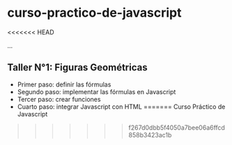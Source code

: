 # curso-practico-de-javascript
<<<<<<< HEAD

...

## Taller N°1: Figuras Geométricas

- Primer paso: definir las fórmulas
- Segundo paso: implementar las fórmulas en Javascript
- Tercer paso: crear funciones
- Cuarto paso: integrar Javascript con HTML 
=======
Curso Práctico de Javascript
>>>>>>> f267d0dbb5f4050a7bee06a6ffcd858b3423ac1b
